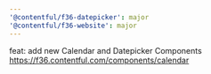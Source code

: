 ```yaml
---
'@contentful/f36-datepicker': major
'@contentful/f36-website': major
---
```


feat: add new Calendar and Datepicker Components https://f36.contentful.com/components/calendar
